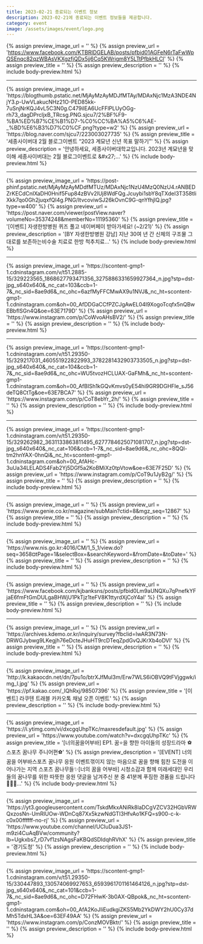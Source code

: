```yaml
---
title: 2023-02-21 종료되는 이벤트 정보
description: 2023-02-21에 종료되는 이벤트 정보들을 제공합니다.
category: event
image: /assets/images/event/logo.png
---
```

{% assign preview_image_url = '' %}
{% assign preview_url = 'https://www.facebook.com/KTBRIDGELAB/posts/pfbid01AGFeN6rTaFwWpQSEnqc82qzWBAsVKXgzfjQDx5jj6Cq5KWrigm8Y5LTtPfbkHLCl' %}
{% assign preview_title = '' %}
{% assign preview_description = '' %}
{% include body-preview.html %}
<hr>{% assign preview_image_url = 'https://blogthumb.pstatic.net/MjAyMzAyMDJfMTAy/MDAxNjc1MzA3NDE4NjY3.p-UwVLakucNHz21O-PED85kk-7uSnjNrKQJ4vL5C3N0g.C479ilEA6UcFFlPLUyOGg-rh73_dagDPrcljxB_TRcsg.PNG.sjcu7/2%BF%F9-%BA%ED%B7%CE%B1%D7-%C0%CC%BA%A5%C6%AE-_%BD%E6%B3%D7%C0%CF.png?type=w2' %}
{% assign preview_url = 'https://blog.naver.com/sjcu7/223003027735' %}
{% assign preview_title = '세종사이버대 2월 블로그이벤트 &ldquo;2023 계묘년 신년 목표 말하기&rdquo;' %}
{% assign preview_description = '안녕하세요, 세종사이버대학교입니다. 2023년 계묘년을 맞이해 세종사이버대는 2월 블로그이벤트로 &amp;#x27;...' %}
{% include body-preview.html %}
<hr>{% assign preview_image_url = 'https://post-phinf.pstatic.net/MjAyMzAyMDdfMTUz/MDAxNjc1NzU4MzQ0NzU4.rANBEDZrKECdCnIXaDH0Hnif5Fup84zBVv2lUj8WdFQg.Jcuybi1sbY8qTXdeI3T358tliXkk7qo0Gh2juqxfQI4g.PNG/ItvcoviwSJ26kOvnC9G-qnYfhjlQ.jpg?type=w400' %}
{% assign preview_url = 'https://post.naver.com/viewer/postView.naver?volumeNo=35374248&memberNo=11195360' %}
{% assign preview_title = '[이벤트] 자생한방병원 퀴즈 풀고 네이버페이 받아가세요! (~2/21)' %}
{% assign preview_description = '[BY 자생한방병원 강남] 지난 30여 년 간 신체의 구조물 그대로를 보존하는비수술 치료로 한방 척추치료...' %}
{% include body-preview.html %}
<hr>{% assign preview_image_url = 'https://scontent-gmp1-1.cdninstagram.com/v/t51.2885-15/329223565_1868627793471356_3275886331659927364_n.jpg?stp=dst-jpg_s640x640&amp;_nc_cat=103&amp;ccb=1-7&amp;_nc_sid=8ae9d6&amp;_nc_ohc=6azfMyFFCMwAX9u1NVJ&amp;_nc_ht=scontent-gmp1-1.cdninstagram.com&amp;oh=00_AfDDGaCCfPZCJgAwEL04I9XogoTcqfx5nQBwEBbflSGn4Q&amp;oe=63E7179D' %}
{% assign preview_url = 'https://www.instagram.com/p/CoWvoAHsBV2/' %}
{% assign preview_title = '' %}
{% assign preview_description = '' %}
{% include body-preview.html %}
<hr>{% assign preview_image_url = 'https://scontent-gmp1-1.cdninstagram.com/v/t51.29350-15/329217031_460551922822993_3782281432903733505_n.jpg?stp=dst-jpg_s640x640&amp;_nc_cat=104&amp;ccb=1-7&amp;_nc_sid=8ae9d6&amp;_nc_ohc=WU5tvozHCLUAX-GaFMh&amp;_nc_ht=scontent-gmp1-1.cdninstagram.com&amp;oh=00_AfBISh1kGQvKmvs0yE54hi9GR9DGHFIe_sJ56deTQ8CtTg&amp;oe=63E7BCA7' %}
{% assign preview_url = 'https://www.instagram.com/p/CoT8ebYr_2h/' %}
{% assign preview_title = '' %}
{% assign preview_description = '' %}
{% include body-preview.html %}
<hr>{% assign preview_image_url = 'https://scontent-gmp1-1.cdninstagram.com/v/t51.29350-15/329262982_3631133863811495_6277784625071081707_n.jpg?stp=dst-jpg_s640x640&amp;_nc_cat=106&amp;ccb=1-7&amp;_nc_sid=8ae9d6&amp;_nc_ohc=8QQl-tm2hnYAX-0hnQi&amp;_nc_ht=scontent-gmp1-1.cdninstagram.com&amp;oh=00_AfAHc-3uUa34LELADS4Fab2Yj5DGf5a2KoBMiXz0tpVtow&amp;oe=63E7F25D' %}
{% assign preview_url = 'https://www.instagram.com/p/CoT9u1JyB2g/' %}
{% assign preview_title = '' %}
{% assign preview_description = '' %}
{% include body-preview.html %}
<hr>{% assign preview_image_url = '' %}
{% assign preview_url = 'https://www.genie.co.kr/magazine/subMain?ctid=8&mgz_seq=12867' %}
{% assign preview_title = '' %}
{% assign preview_description = '' %}
{% include body-preview.html %}
<hr>{% assign preview_image_url = '' %}
{% assign preview_url = 'https://www.nis.go.kr:4016/CM/1_5_1/view.do?seq=3658&currentPage=1&selectBox=&searchKeyword=&fromDate=&toDate=' %}
{% assign preview_title = '' %}
{% assign preview_description = '' %}
{% include body-preview.html %}
<hr>{% assign preview_image_url = '' %}
{% assign preview_url = 'https://www.facebook.com/kjbanksns/posts/pfbid0Lm9aUNQXu7qPnefkYFjaE6fmFtGmDULgaBHWjU1PkTjz1teFV8K1ttyrdXjCoY4al' %}
{% assign preview_title = '' %}
{% assign preview_description = '' %}
{% include body-preview.html %}
<hr>{% assign preview_image_url = '' %}
{% assign preview_url = 'https://archives.kdemo.or.kr/inquiry/survey?fbclid=IwAR3N73N-DRWGJybwg9LKegjh76eDcteJHuHT9rcDTeqZpdGvQJKrXb4oDVI' %}
{% assign preview_title = '' %}
{% assign preview_description = '' %}
{% include body-preview.html %}
<hr>{% assign preview_image_url = 'http://k.kakaocdn.net/dn/7pu1o/btrXJfMul3m/Erw7WLS6iOBVQ9tFVjggwk/img_l.jpg' %}
{% assign preview_url = 'https://pf.kakao.com/_lQhRxj/98507396' %}
{% assign preview_title = '[이벤트] 라쿠텐 트래블 카카오톡 채널 오픈 이벤트' %}
{% assign preview_description = '' %}
{% include body-preview.html %}
<hr>{% assign preview_image_url = 'https://i.ytimg.com/vi/dxcgqUhpTKc/maxresdefault.jpg' %}
{% assign preview_url = 'https://www.youtube.com/watch?v=dxcgqUhpTKc' %}
{% assign preview_title = '[너의꿈을어부바] EP1. 꿈⭐을 향한 아이들의 성장드라마 ⚽스포츠 꿈나무 주니어편⚽' %}
{% assign preview_description = '[EVENT] 너의 꿈을 어부바스포츠 꿈나무 응원 이벤트꺾이지 않는 마음으로 꿈을 향해 힘찬 도전을 이어나가는 지역 스포츠 꿈나무들✨[너의 꿈을 어부바] 시청소감과 함께 미래세대인 우리들의 꿈나무를 위한 따뜻한 응원 댓글을 남겨주신 분 중 41분께 푸짐한 경품을 드립니다🎁🎁💙...' %}
{% include body-preview.html %}
<hr>{% assign preview_image_url = 'https://yt3.googleusercontent.com/TskdMkxANiRk8laDCgVZCV32HGbVRWQxzosNn-UmRIUOw-WDnCq87Xx5kzwNdGTI3HfvAo1KFQ=s900-c-k-c0x00ffffff-no-rj' %}
{% assign preview_url = 'https://www.youtube.com/channel/UCIuDua3JS1-m9zi4CuAqBVw/community?lb=Ugkxbs7_rD7vf1zsNAgsFaKBQdSDIdqhRVhX' %}
{% assign preview_title = '경기도청' %}
{% assign preview_description = '' %}
{% include body-preview.html %}
<hr>{% assign preview_image_url = 'https://scontent-gmp1-1.cdninstagram.com/v/t51.29350-15/330447893_130574069927653_6593961701161464126_n.jpg?stp=dst-jpg_s640x640&amp;_nc_cat=101&amp;ccb=1-7&amp;_nc_sid=8ae9d6&amp;_nc_ohc=D72FHwK-3b0AX-QBpok&amp;_nc_ht=scontent-gmp1-1.cdninstagram.com&amp;oh=00_AfA2KoJIiEudkgiZKS5Mb2YkDWY2hU0Cy37dMh5TdxHL3A&amp;oe=63EF49AA' %}
{% assign preview_url = 'https://www.instagram.com/p/ConzMOVBktr/' %}
{% assign preview_title = '' %}
{% assign preview_description = '' %}
{% include body-preview.html %}